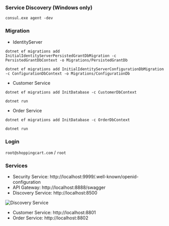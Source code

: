 ### Service Discovery (Windows only)

`consul.exe agent -dev`

### Migration

- IdentityServer

`dotnet ef migrations add InitialIdentityServerPersistedGrantDbMigration -c PersistedGrantDbContext -o Migrations/PersistedGrantDb`

`dotnet ef migrations add InitialIdentityServerConfigurationDbMigration -c ConfigurationDbContext -o Migrations/ConfigurationDb`

- Customer Service

`dotnet ef migrations add InitDatabase -c CustomerDbContext`

`dotnet run`

- Order Service

`dotnet ef migrations add InitDatabase -c OrderDbContext`

`dotnet run`

### Login

`root@shoppingcart.com` / `root`

### Services

- Security Service: http://localhost:9999/.well-known/openid-configuration
- API Gateway: http://localhost:8888/swagger
- Discovery Service: http://localhost:8500

![Discovery Service](https://github.com/thangchung/ShoppingCartDemo/blob/master/docs/ServiceDiscovery.png)

- Customer Service: http://localhost:8801
- Order Service: http://localhost:8802
